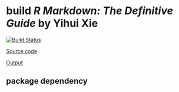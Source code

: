 # build _R Markdown: The Definitive Guide_ by Yihui Xie
[![Build Status](https://travis-ci.com/dongzhuoer/build-bookdown.svg?token=CyRgUWsqWCctKvAxMXto&branch=yihui-rmarkdown)](https://travis-ci.com/dongzhuoer/build-bookdown)

[Source code](https://github.com/rstudio/rmarkdown-book)

[Output](https://bookdown.dongzhuoer.com/yihui/rmarkdown)



## package dependency



